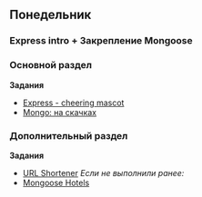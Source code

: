 ## Понедельник


### Express intro + Закрепление Mongoose

### Основной раздел

**Задания**

- [Express - cheering mascot](../../../../express-cheering-mascot)
- [Mongo: на скачках](../../../../sequelize-associations-drill-races-challenge)

### Дополнительный раздел

**Задания**

- [URL Shortener](../../../../core-express-url-shortener)
*Если не выполнили ранее:*
- [Mongoose Hotels](../../../../core-mongoose-hotels)

